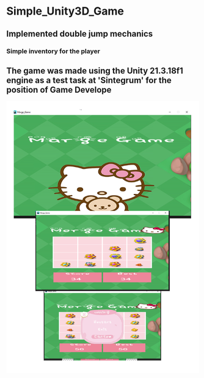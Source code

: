 # Simple_Unity3D_Game

## Implemented double jump mechanics

### Simple inventory for the player

## The game was made using the **Unity 21.3.18f1** engine as a test task at 'Sintegrum' for the position of Game Develope


![Screenshot of the game](https://github.com/AndriiHensiruk/Merge_Game_Cocos2d/blob/master/Merge_Game.png)
 

